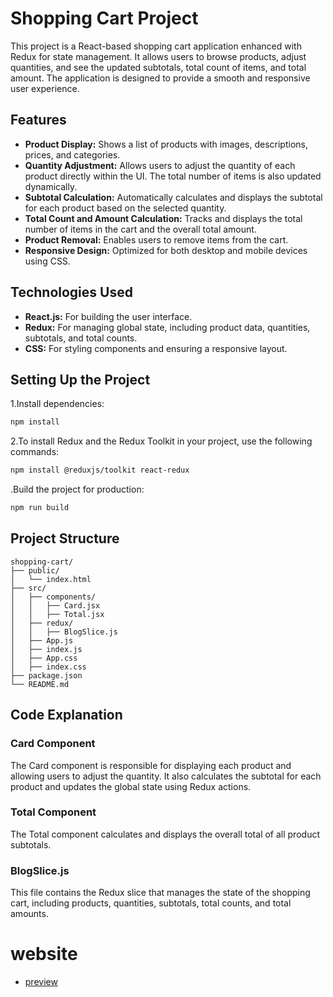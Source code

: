 # Shopping Cart Project

This project is a React-based shopping cart application enhanced with Redux for state management. It allows users to browse products, adjust quantities, and see the updated subtotals, total count of items, and total amount. The application is designed to provide a smooth and responsive user experience.

## Features

- **Product Display:** Shows a list of products with images, descriptions, prices, and categories.
- **Quantity Adjustment:** Allows users to adjust the quantity of each product directly within the UI. The total number of items is also updated dynamically.
- **Subtotal Calculation:** Automatically calculates and displays the subtotal for each product based on the selected quantity.
- **Total Count and Amount Calculation:** Tracks and displays the total number of items in the cart and the overall total amount.
- **Product Removal:** Enables users to remove items from the cart.
- **Responsive Design:** Optimized for both desktop and mobile devices using CSS.

## Technologies Used

- **React.js:** For building the user interface.
- **Redux:** For managing global state, including product data, quantities, subtotals, and total counts.
- **CSS:** For styling components and ensuring a responsive layout.

## Setting Up the Project

1.Install dependencies:

```bash
npm install
```

2.To install Redux and the Redux Toolkit in your project, use the following commands:

```bash
npm install @reduxjs/toolkit react-redux
```

.Build the project for production:

```bash
npm run build
```

## Project Structure

```plaintext
shopping-cart/
├── public/
│   └── index.html
├── src/
│   ├── components/
│   │   ├── Card.jsx
│   │   ├── Total.jsx
│   ├── redux/
│   │   ├── BlogSlice.js
│   ├── App.js
│   ├── index.js
│   ├── App.css
│   ├── index.css
├── package.json
└── README.md
```

## Code Explanation

### Card Component

The Card component is responsible for displaying each product and allowing users to adjust the quantity. It also calculates the subtotal for each product and updates the global state using Redux actions.

### Total Component

The Total component calculates and displays the overall total of all product subtotals.

### BlogSlice.js

This file contains the Redux slice that manages the state of the shopping cart, including products, quantities, subtotals, total counts, and total amounts.

# website

- [preview](https://react-axios-blogs.netlify.app/)

